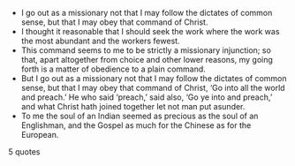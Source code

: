  - I go out as a missionary not that I may follow the dictates of common sense, but that I may obey that command of Christ.
 - I thought it reasonable that I should seek the work where the work was the most abundant and the workers fewest.
 - This command seems to me to be strictly a missionary injunction; so that, apart altogether from choice and other lower reasons, my going forth is a matter of obedience to a plain command.
 - But I go out as a missionary not that I may follow the dictates of common sense, but that I may obey that command of Christ, ‘Go into all the world and preach.’ He who said ‘preach,’ said also, ‘Go ye into and preach,’ and what Christ hath joined together let not man put asunder.
 - To me the soul of an Indian seemed as precious as the soul of an Englishman, and the Gospel as much for the Chinese as for the European.

5 quotes
